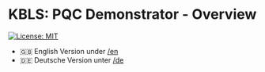 # KBLS: PQC Demonstrator - Overview
[![License: MIT](https://img.shields.io/badge/License-MIT-yellow.svg)](https://opensource.org/licenses/MIT)

* 🇬🇧 English Version under [/en](./en)
* 🇩🇪 Deutsche Version unter [/de](./de)
